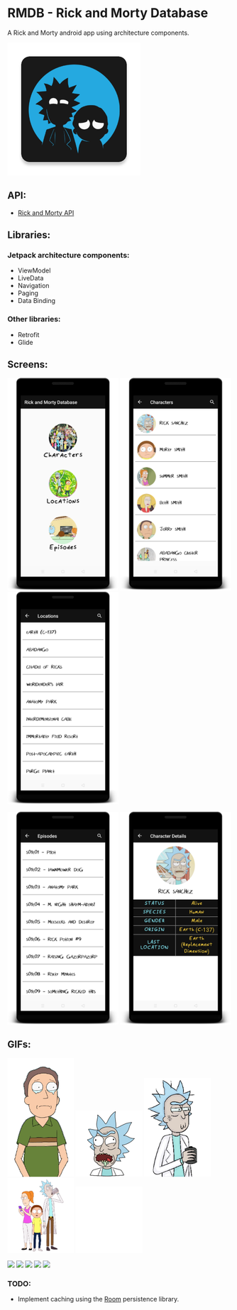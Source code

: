 # RMDB - Rick and Morty Database
A Rick and Morty android app using architecture components.

<img src="app/src/main/ic_launcher-web.png" width="300" title="Icon"/>

## API:
* <a href="https://rickandmortyapi.com">Rick and Morty API</a>


## Libraries:
  ### Jetpack architecture components:
* ViewModel
* LiveData
* Navigation
* Paging
* Data Binding

 ### Other libraries:
* Retrofit
* Glide

## Screens:
<p>
  <img src="screens/Home.png" width="250"/>
  <img src="screens/Characters.png" width="250"/>
  <img src="screens/Locations.png" width="250"/>
</p>
<p>
  <img src="screens/Episodes.png" width="250"/>
  <img src="screens/CharacterDetails.png" width="250"/>
</p>

## GIFs:
<p>
  <img src="app\src\main\assets\error\jerry_cry.gif" width="150"/>
  <img src="app\src\main\assets\error\rick_blurp.gif" width="150" />
  <img src="app\src\main\assets\error\rick_cup_blink.gif" width="150" />
  <img src="app\src\main\assets\error\rick_morty_summer.gif" width="150" />
  <img src="app\src\main\assets\error\rick_up.gif" width="150" />  
</p>
<p>
  <img src="app\src\main\assets\error\morty_head_loading.gif" width="150" />
  <img src="app\src\main\assets\error\rick_head_loading.gif" width="150" />
  <img src="app\src\main\assets\error\portal.gif" width="150" />
  <img src="app\src\main\assets\error\rick_eye_load.gif" width="150" />
  <img src="app\src\main\assets\error\rick_morty_spin.gif" width="150" />
</p>

### TODO:
* Implement caching using the <a href="https://developer.android.com/topic/libraries/architecture/room">Room</a> persistence library.
